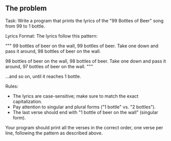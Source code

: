 ## The problem
Task:
Write a program that prints the lyrics of the "99 Bottles of Beer" song from 99 to 1 bottle.

Lyrics Format:
The lyrics follow this pattern:

"""
99 bottles of beer on the wall, 99 bottles of beer.
Take one down and pass it around, 98 bottles of beer on the wall.

98 bottles of beer on the wall, 98 bottles of beer.
Take one down and pass it around, 97 bottles of beer on the wall.
"""

...and so on, until it reaches 1 bottle.

Rules:

- The lyrics are case-sensitive; make sure to match the exact capitalization.
- Pay attention to singular and plural forms ("1 bottle" vs. "2 bottles").
- The last verse should end with "1 bottle of beer on the wall" (singular form).

Your program should print all the verses in the correct order, one verse per line, following the pattern as described above.
